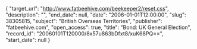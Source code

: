 {
  "target_url": "http://www.fatbeehive.com/beekeeper2/reset.css", 
  "description": "", 
  "end_date": null, 
  "date": "2006-01-01T12:00:00", 
  "slug": 38305815, 
  "subject": "British Overseas Territories", 
  "publisher": "fatbeehive.com", 
  "open_access": true, 
  "title": "Bond: UK General Election", 
  "record_id": "20060101T120000/8x57u863bDfxt8/xuK68PQ==", 
  "start_date": null
}

